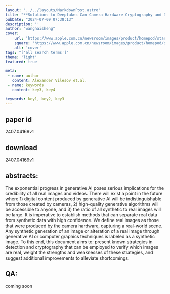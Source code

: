 ```yaml
---
layout: '../../layouts/MarkdownPost.astro'
title: "**Solutions to Deepfakes Can Camera Hardware Cryptography and Deep Learning Verify Real Images**"
pubDate: "2024-07-09 07:38:13"
description: ''
author: "wanghaisheng"
cover:
    url: 'https://www.apple.com.cn/newsroom/images/product/homepod/standard/Apple-HomePod-hero-230118_big.jpg.large_2x.jpg'
    square: 'https://www.apple.com.cn/newsroom/images/product/homepod/standard/Apple-HomePod-hero-230118_big.jpg.large_2x.jpg'
    alt: 'cover'
tags: "['all search terms']"
theme: 'light'
featured: true

meta:
 - name: author
   content: Alexander Vilesov et.al.
 - name: keywords
   content: key3, key4

keywords: key1, key2, key3
---
```


## paper id
2407.04169v1
## download
[2407.04169v1](http://arxiv.org/abs/2407.04169v1)
## abstracts:
The exponential progress in generative AI poses serious implications for the credibility of all real images and videos. There will exist a point in the future where 1) digital content produced by generative AI will be indistinguishable from those created by cameras, 2) high-quality generative algorithms will be accessible to anyone, and 3) the ratio of all synthetic to real images will be large. It is imperative to establish methods that can separate real data from synthetic data with high confidence. We define real images as those that were produced by the camera hardware, capturing a real-world scene. Any synthetic generation of an image or alteration of a real image through generative AI or computer graphics techniques is labeled as a synthetic image. To this end, this document aims to: present known strategies in detection and cryptography that can be employed to verify which images are real, weight the strengths and weaknesses of these strategies, and suggest additional improvements to alleviate shortcomings.
## QA:
coming soon
